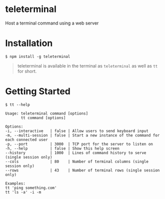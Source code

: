 # teleterminal

Host a terminal command using a web server

# Installation

```
$ npm install -g teleterminal
```
> teleterminal is available in the terminal as `teleterminal` as well as `tt` for short.

# Getting Started

```
$ tt --help

Usage: teleterminal command [options]
       tt command [options]

Options:
-i, --interactive   | false | Allow users to send keyboard input
-m, --multi-session | false | Start a new instance of the command for each connected user
-p, --port          | 3000  | TCP port for the server to listen on
-h, --help          | false | Show this help screen
--history           | 1000  | Lines of command history to serve (single session only)
--cols              | 80    | Number of terminal columns (single session only)
--rows              | 43    | Number of terminal rows (single session only)

Examples:
tt 'ping something.com'
tt 'ls -a' -i -m
```
